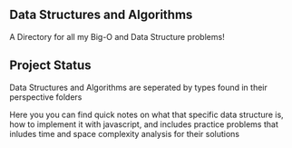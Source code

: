 ## Data Structures and Algorithms

A Directory for all my Big-O and Data Structure problems!


## Project Status

Data Structures and Algorithms are seperated by types found in their perspective folders

Here you you can find quick notes on what that specific data structure is, how to implement it with javascript, and includes practice problems that inludes time and space complexity analysis for their solutions

